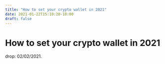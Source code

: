 ```yaml
---
title: "How to set your crypto wallet in 2021"
date: 2021-01-22T15:10:20-10:00
draft: false
---
```


# How to set your crypto wallet in 2021

drop: 02/02/2021.